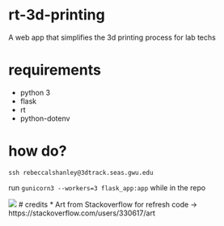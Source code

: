 # rt-3d-printing
A web app that simplifies the 3d printing process for lab techs


# requirements 
* python 3
* flask
* rt
* python-dotenv

# how do? 
``` ssh rebeccalshanley@3dtrack.seas.gwu.edu ```  

run ``` gunicorn3 --workers=3 flask_app:app ``` while in the repo

<img src="app.gif" /> 
# credits
* Art from Stackoverflow for refresh code -> https://stackoverflow.com/users/330617/art



